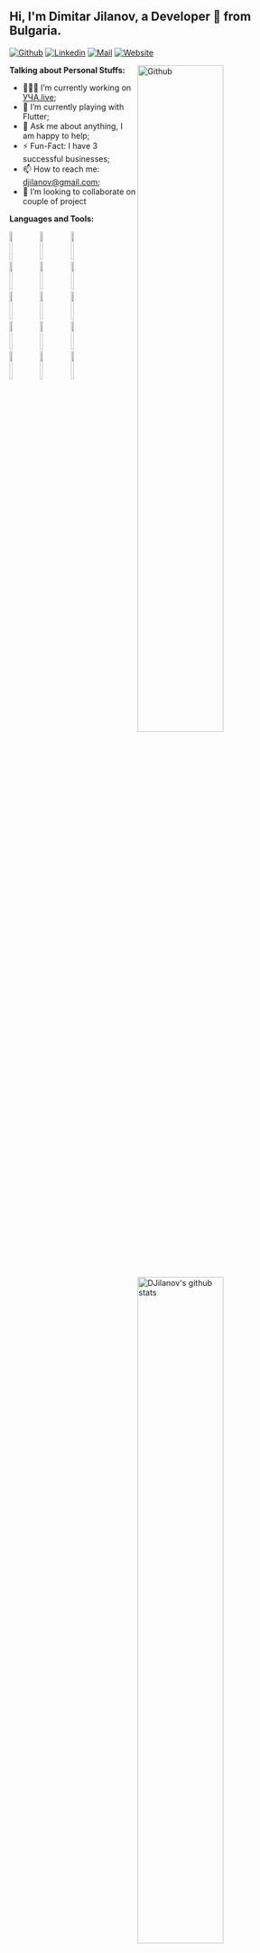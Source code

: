 
## Hi, I'm Dimitar Jilanov, a Developer 🚀 from Bulgaria.



[![Github](https://img.shields.io/badge/-Github-000?style=flat&logo=Github&logoColor=white)](https://github.com/DJilanov)
[![Linkedin](https://img.shields.io/badge/-LinkedIn-blue?style=flat&logo=Linkedin&logoColor=white)](https://www.linkedin.com/in/dimitur-jilanov/)
[![Mail](https://img.shields.io/badge/-Mail-c14438?style=flat&logo=Gmail&logoColor=white)](mailto:djilanov@gmail.com)
[![Website](https://img.shields.io/website?url=https%3A%2F%2Fvaleri.ml)](http://dimitar.jilanov.com/)

<img width="55%" align="right" alt="Github" src="https://img.freepik.com/free-photo/programming-code-abstract-technology-background-software-developer-computer-script_34663-31.jpg?size=626&ext=jpg" />

**Talking about Personal Stuffs:**

- 👨🏽‍💻 I’m currently working on [УЧА.live](http://www.ucha.live);
- 🌱 I’m currently playing with Flutter;
- 💬 Ask me about anything, I am happy to help;
- ⚡️ Fun-Fact: I have 3 successful businesses;
- 📫 How to reach me: djilanov@gmail.com;
- 👯 I’m looking to collaborate on couple of project

**Languages and Tools:** 
<p>
  <a href="https://github.com/djilanov@gmail.com">
    <img width="55%" align="right" alt="DJilanov's github stats" src="https://github-readme-stats.vercel.app/api?username=djilanov&show_icons=true&hide_border=true" />
  </a>
  <code><img width="10%" height="50px" src="https://www.vectorlogo.zone/logos/angular/angular-icon.svg"></code>
  <code><img width="10%" height="50px" src="https://www.vectorlogo.zone/logos/reactjs/reactjs-ar21.svg"></code>
  <code><img width="10%" height="50px" src="https://www.vectorlogo.zone/logos/vuejs/vuejs-ar21.svg"></code>
  <br />
  <code><img width="10%" height="50px" src="https://www.vectorlogo.zone/logos/flutterio/flutterio-icon.svg"></code>
  <code><img width="10%" height="50px" src="https://toppng.com/uploads/preview/react-native-svg-transformer-allows-you-import-svg-aperture-science-innovators-logo-11562851994zqcpwozsvy.png"></code>
  <code><img width="10%" height="50px" style="object-fit: contain;" src="https://pbs.twimg.com/profile_images/555458943149821952/_fBe-iYT.jpeg"></code>
  <br />
  <code><img width="10%" height="50px" src="https://www.vectorlogo.zone/logos/typescriptlang/typescriptlang-ar21.svg"></code>
  <code><img width="10%" height="50px" src="https://www.vectorlogo.zone/logos/expressjs/expressjs-ar21.svg"></code>
  <code><img width="10%" height="50px" src="https://www.vectorlogo.zone/logos/hapijs/hapijs-ar21.svg"></code>
  <br />
  <code><img width="10%" height="50px" src="https://www.vectorlogo.zone/logos/mongodb/mongodb-ar21.svg"></code>
  <code><img width="10%" height="50px" src="https://www.vectorlogo.zone/logos/graphql/graphql-ar21.svg"></code>
  <code><img width="10%" height="50px" src="https://www.vectorlogo.zone/logos/postgresql/postgresql-ar21.svg"></code>
  <br />
  <code><img width="10%" height="50px" src="https://www.vectorlogo.zone/logos/git-scm/git-scm-ar21.svg"></code>
  <code><img width="10%" height="50px" src="https://www.vectorlogo.zone/logos/npmjs/npmjs-ar21.svg"></code>
  <code><img width="10%" height="50px" src="https://www.vectorlogo.zone/logos/gradle/gradle-ar21.svg"></code>
</p>

<!--<p align="center">
  <a href="https://github.com/DJilanov/Faibler-Frontend">
    <img align="center" src="https://github-readme-stats.vercel.app/api/pin/?username=DJilanov&repo=-Frontend" />
  </a>
  <a href="https://github.com/DJilanov/Faibler-Backend">
    <img align="center" src="https://github-readme-stats.vercel.app/api/pin/?username=DJilanov&repo=-Backend" />
  </a>
</p>-->
